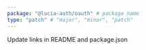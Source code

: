 ```yaml
---
package: "@lucia-auth/oauth" # package name
type: "patch" # "major", "minor", "patch"
---
```


Update links in README and package.json